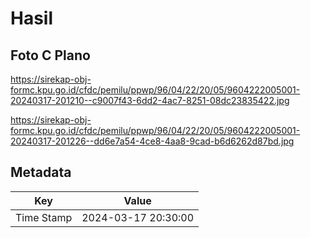 # Hasil

## Foto C Plano

https://sirekap-obj-formc.kpu.go.id/cfdc/pemilu/ppwp/96/04/22/20/05/9604222005001-20240317-201210--c9007f43-6dd2-4ac7-8251-08dc23835422.jpg

https://sirekap-obj-formc.kpu.go.id/cfdc/pemilu/ppwp/96/04/22/20/05/9604222005001-20240317-201226--dd6e7a54-4ce8-4aa8-9cad-b6d6262d87bd.jpg


## Metadata

| Key        | Value               |
| ---------- | ------------------- |
| Time Stamp | 2024-03-17 20:30:00 |



